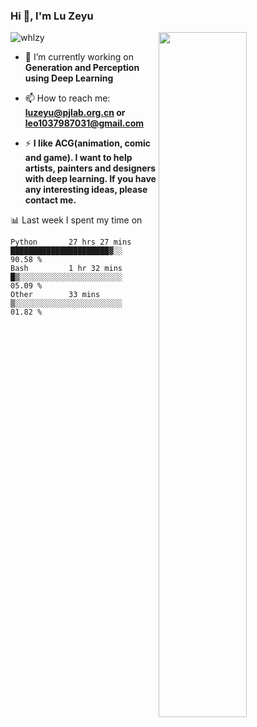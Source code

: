 ### Hi 👋, I'm Lu Zeyu

<img src="https://komarev.com/ghpvc/?username=whlzy&label=Profile%20views&color=0e75b6&style=flat" alt="whlzy" />
<img align="right" width="53%" src="https://github-readme-stats.vercel.app/api?username=whlzy&show_icons=true">

- 🔭 I’m currently working on **Generation and Perception using Deep Learning**

- 📫 How to reach me: **luzeyu@pjlab.org.cn or leo1037987031@gmail.com**

- ⚡ **I like ACG(animation, comic and game). I want to help artists, painters and designers with deep learning. If you have any interesting ideas, please contact me.**

📊 Last week I spent my time on

<!--START_SECTION:waka-->

```text
Python       27 hrs 27 mins  ██████████████████████▓░░   90.58 %
Bash         1 hr 32 mins    █▒░░░░░░░░░░░░░░░░░░░░░░░   05.09 %
Other        33 mins         ▒░░░░░░░░░░░░░░░░░░░░░░░░   01.82 %
```

<!--END_SECTION:waka-->

